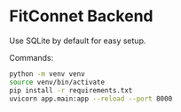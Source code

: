 # FitConnet Backend

Use SQLite by default for easy setup.

Commands:

```bash
python -m venv venv
source venv/bin/activate
pip install -r requirements.txt
uvicorn app.main:app --reload --port 8000
```
